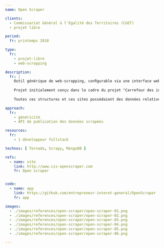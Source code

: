 ```yaml
---
name: Open Scraper

clients: 
  - Commissariat Général à l'Egalité des Territoires (CGET)
  - projet libre

period: 
  fr: printemps 2018

type:
  fr:
    - projet-libre 
    - web-scrapping

description:
  fr: |
    Outil générique de web-scrapping, conﬁgurable via une interface web.
    
    Projet initialement conçu dans le cadre du projet "Carrefour des innovations sociales" Open Scraper permet de  scrapper les contenus de différents sites des membres d'une association regroupant plusieurs structures. 
    
    Toutes ces structures et ces sites possédaient des données relatives à des innovations sociales qu'il s'agissait à la fois d'agréger et d'homogénéiser.

approach:
  fr: 
    - généricité
    - API de publication des données scrapées

resources:
  fr: 
    - 1 développeur fullstack

technos: [ Tornado, Scrapy, MongoDB ]

refs:
  - name: site
    link: http://www.cis-openscraper.com
    fr: Open scraper


code:
  - name: app
    link: https://github.com/entrepreneur-interet-general/OpenScraper
    fr: app

images:
  - ./images/references/open-scraper/open-scraper-01.png
  - ./images/references/open-scraper/open-scraper-02.png
  - ./images/references/open-scraper/open-scraper-03.png
  - ./images/references/open-scraper/open-scraper-04.png
  - ./images/references/open-scraper/open-scraper-05.png
  - ./images/references/open-scraper/open-scraper-06.png

---
```

